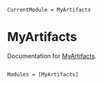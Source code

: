 ```@meta
CurrentModule = MyArtifacts
```

# MyArtifacts

Documentation for [MyArtifacts](https://github.com/chengchingwen/MyArtifacts.jl).

```@index
```

```@autodocs
Modules = [MyArtifacts]
```
